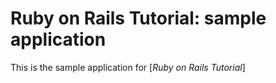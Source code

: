 # Ruby on Rails Tutorial: sample application

This is the sample application for [*Ruby on Rails Tutorial*]